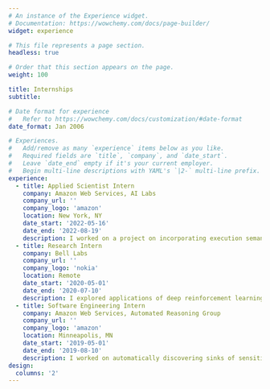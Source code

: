 ```yaml
---
# An instance of the Experience widget.
# Documentation: https://wowchemy.com/docs/page-builder/
widget: experience

# This file represents a page section.
headless: true

# Order that this section appears on the page.
weight: 100

title: Internships
subtitle:

# Date format for experience
#   Refer to https://wowchemy.com/docs/customization/#date-format
date_format: Jan 2006

# Experiences.
#   Add/remove as many `experience` items below as you like.
#   Required fields are `title`, `company`, and `date_start`.
#   Leave `date_end` empty if it's your current employer.
#   Begin multi-line descriptions with YAML's `|2-` multi-line prefix.
experience:
  - title: Applied Scientist Intern
    company: Amazon Web Services, AI Labs
    company_url: ''
    company_logo: 'amazon'
    location: New York, NY
    date_start: '2022-05-16'
    date_end: '2022-08-19'
    description: I worked on a project on incorporating execution semantics during training of large language models for code generation. I explored different models for code generation that also predict traces obtained by running the generated code on various inputs. The trace prediction task is added as an auxiliary objective during training in order to improve semantic understanding of code by the model.
  - title: Research Intern
    company: Bell Labs
    company_url: ''
    company_logo: 'nokia'
    location: Remote
    date_start: '2020-05-01'
    date_end: '2020-07-10'
    description: I explored applications of deep reinforcement learning and imitation learning in solving classical regenerative stopping problems and studied the effectiveness of machine learning based solutions for logistics optimization.
  - title: Software Engineering Intern
    company: Amazon Web Services, Automated Reasoning Group
    company_url: ''
    company_logo: 'amazon'
    location: Minneapolis, MN
    date_start: '2019-05-01'
    date_end: '2019-08-10'
    description: I worked on automatically discovering sinks of sensitive data in Java code. Functions known as sinks are usually given as inputs to a taint analysis tool to check for security vulnerabilities in code. New techniques are needed to find such sinks since manual examination of code is close to impossible in large codebases.  My project was on applying machine learning to identify sinks in the codebase of AWS storage services.
design:
  columns: '2'
---
```

